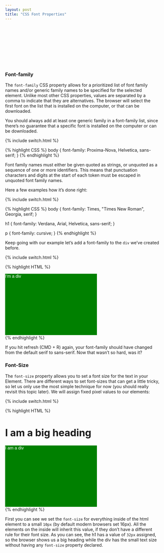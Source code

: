 ```yaml
---
layout: post
title: "CSS Font Properties"
---
```


### Font-family
The `font-family` CSS property allows for a prioritized list of font family names and/or generic family names to be specified for the selected element. Unlike most other CSS properties, values are separated by a comma to indicate that they are alternatives. The browser will select the first font on the list that is installed on the computer, or that can be downloaded.

You should always add at least one generic family in a font-family list, since there’s no guarantee that a specific font is installed on the computer or can be downloaded.

{% include switch.html %}

{% highlight CSS %}
body {
  font-family: Proxima-Nova, Helvetica, sans-serif;
}
{% endhighlight %}

Font family names must either be given quoted as strings, or unquoted as a sequence of one or more identifiers. This means that punctuation characters and digits at the start of each token must be escaped in unquoted font family names.

Here a few examples how it’s done right:

{% include switch.html %}

{% highlight CSS %}
body {
  font-family: Times, "Times New Roman", Georgia, serif;
}

h1 {
  font-family: Verdana, Arial, Helvetica, sans-serif;
}

p {
  font-family: cursive;
}
{% endhighlight %}

Keep going with our example let’s add a font-family to the `div` we’ve created before.

{% include switch.html %}

{% highlight HTML %}
<head>
<!-- ... -->
  <style>
    div {
      color: white;
      background-color: green;
      width: 300px;
      height: 200px;
      font-family: sans-serif;
    }
  </style>
</head>
<body>
  <div>I’m a div</div>
</body>
{% endhighlight %}

If you hit refresh (CMD + R) again, your font-family should have changed from the default serif to sans-serif. Now that wasn’t so hard, was it?

### Font-Size

The `font-size` property allows you to set a font size for the text in your Element. There are different ways to set font-sizes that can get a little tricky, so let us only use the most simple technique for now (you should really revisit this topic later). We will assign fixed pixel values to our elements:

{% include switch.html %}

{% highlight HTML %}
<head>
<!-- ... -->
  <style>
    html {
      font-size: 10px;
    }
    h1 {
      font-size: 32px;
    }
    div {
      color: white;
      background-color: green;
      width: 300px;
      height: 200px;
      font-family: sans-serif;
    }
  </style>
</head>
<body>
  <h1>I am a big heading</h1>
  <div>I am a div</div>
</body>
{% endhighlight %}

First you can see we set the `font-size` for everything inside of the html element to a small `10px` (by default modern browsers set 16px). All the elements on the inside will inherit this value, if they don’t have a different rule for their font size. As you can see, the h1 has a value of `32px` assigned, so the browser shows us a big heading while the div has the small text size without having any `font-size` property declared.
